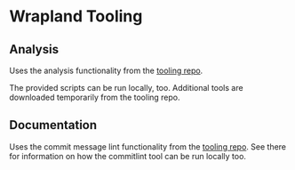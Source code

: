 # Wrapland Tooling
## Analysis
Uses the analysis functionality from the [tooling repo][kwinft-tooling].

The provided scripts can be run locally, too.
Additional tools are downloaded temporarily from the tooling repo.

## Documentation
Uses the commit message lint functionality from the [tooling repo][kwinft-tooling].
See there for information on how the commitlint tool can be run locally too.

[kwinft-tooling]: https://gitlab.com/kwinft/tooling
